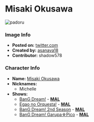# Misaki Okusawa

![padoru](https://raw.githubusercontent.com/shadow578/Project-Padoru/master/Padoru/bang-dream/bang-dream-misaki-okusawa.png "Misaki Okusawa")

### Image Info
* **Posted on:**     [twitter.com](https://twitter.com/asanava18/status/1075978864277512194)
* **Created by:**    [asanava18](https://github.com/shadow578/Project-Padoru/blob/master/table-of-contents/creators/asanava18.md)
* **Contributor:**   shadow578

### Character Info
* **Name:**   [Misaki Okusawa](https://myanimelist.net/character/157523)
* **Nicknames:**
  * Michelle
* **Shows:**
  * [BanG Dream!](https://github.com/shadow578/Project-Padoru/blob/master/table-of-contents/shows/BanGDream.md) - [__MAL__](https://myanimelist.net/anime/33573/BanG_Dream)
  * [Egao no Orquesta!](https://github.com/shadow578/Project-Padoru/blob/master/table-of-contents/shows/EgaonoOrquesta.md) - [__MAL__](https://myanimelist.net/anime/36922/Egao_no_Orquesta)
  * [BanG Dream! 2nd Season](https://github.com/shadow578/Project-Padoru/blob/master/table-of-contents/shows/BanGDream2ndSeason.md) - [__MAL__](https://myanimelist.net/anime/37869/BanG_Dream_2nd_Season)
  * [BanG Dream! Garupa☆Pico](https://github.com/shadow578/Project-Padoru/blob/master/table-of-contents/shows/BanGDreamGarupaPico.md) - [__MAL__](https://myanimelist.net/anime/37873/BanG_Dream_Garupa☆Pico)


